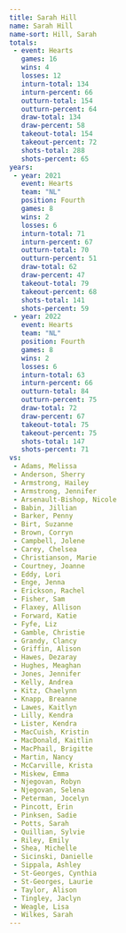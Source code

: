 ```yaml
---
title: Sarah Hill
name: Sarah Hill
name-sort: Hill, Sarah
totals:
 - event: Hearts
   games: 16
   wins: 4
   losses: 12
   inturn-total: 134
   inturn-percent: 66
   outturn-total: 154
   outturn-percent: 64
   draw-total: 134
   draw-percent: 58
   takeout-total: 154
   takeout-percent: 72
   shots-total: 288
   shots-percent: 65
years:
 - year: 2021
   event: Hearts
   team: "NL"
   position: Fourth
   games: 8
   wins: 2
   losses: 6
   inturn-total: 71
   inturn-percent: 67
   outturn-total: 70
   outturn-percent: 51
   draw-total: 62
   draw-percent: 47
   takeout-total: 79
   takeout-percent: 68
   shots-total: 141
   shots-percent: 59
 - year: 2022
   event: Hearts
   team: "NL"
   position: Fourth
   games: 8
   wins: 2
   losses: 6
   inturn-total: 63
   inturn-percent: 66
   outturn-total: 84
   outturn-percent: 75
   draw-total: 72
   draw-percent: 67
   takeout-total: 75
   takeout-percent: 75
   shots-total: 147
   shots-percent: 71
vs:
 - Adams, Melissa
 - Anderson, Sherry
 - Armstrong, Hailey
 - Armstrong, Jennifer
 - Arsenault-Bishop, Nicole
 - Babin, Jillian
 - Barker, Penny
 - Birt, Suzanne
 - Brown, Corryn
 - Campbell, Jolene
 - Carey, Chelsea
 - Christianson, Marie
 - Courtney, Joanne
 - Eddy, Lori
 - Enge, Jenna
 - Erickson, Rachel
 - Fisher, Sam
 - Flaxey, Allison
 - Forward, Katie
 - Fyfe, Liz
 - Gamble, Christie
 - Grandy, Clancy
 - Griffin, Alison
 - Hawes, Dezaray
 - Hughes, Meaghan
 - Jones, Jennifer
 - Kelly, Andrea
 - Kitz, Chaelynn
 - Knapp, Breanne
 - Lawes, Kaitlyn
 - Lilly, Kendra
 - Lister, Kendra
 - MacCuish, Kristin
 - MacDonald, Kaitlin
 - MacPhail, Brigitte
 - Martin, Nancy
 - McCarville, Krista
 - Miskew, Emma
 - Njegovan, Robyn
 - Njegovan, Selena
 - Peterman, Jocelyn
 - Pincott, Erin
 - Pinksen, Sadie
 - Potts, Sarah
 - Quillian, Sylvie
 - Riley, Emily
 - Shea, Michelle
 - Sicinski, Danielle
 - Sippala, Ashley
 - St-Georges, Cynthia
 - St-Georges, Laurie
 - Taylor, Alison
 - Tingley, Jaclyn
 - Weagle, Lisa
 - Wilkes, Sarah
---
```

